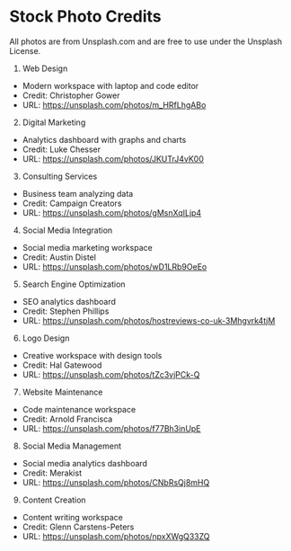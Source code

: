 # Stock Photo Credits

All photos are from Unsplash.com and are free to use under the Unsplash License.

1. Web Design

- Modern workspace with laptop and code editor
- Credit: Christopher Gower
- URL: https://unsplash.com/photos/m_HRfLhgABo

2. Digital Marketing

- Analytics dashboard with graphs and charts
- Credit: Luke Chesser
- URL: https://unsplash.com/photos/JKUTrJ4vK00

3. Consulting Services

- Business team analyzing data
- Credit: Campaign Creators
- URL: https://unsplash.com/photos/gMsnXqILjp4

4. Social Media Integration

- Social media marketing workspace
- Credit: Austin Distel
- URL: https://unsplash.com/photos/wD1LRb9OeEo

5. Search Engine Optimization

- SEO analytics dashboard
- Credit: Stephen Phillips
- URL: https://unsplash.com/photos/hostreviews-co-uk-3Mhgvrk4tjM

6. Logo Design

- Creative workspace with design tools
- Credit: Hal Gatewood
- URL: https://unsplash.com/photos/tZc3vjPCk-Q

7. Website Maintenance

- Code maintenance workspace
- Credit: Arnold Francisca
- URL: https://unsplash.com/photos/f77Bh3inUpE

8. Social Media Management

- Social media analytics dashboard
- Credit: Merakist
- URL: https://unsplash.com/photos/CNbRsQj8mHQ

9. Content Creation

- Content writing workspace
- Credit: Glenn Carstens-Peters
- URL: https://unsplash.com/photos/npxXWgQ33ZQ
